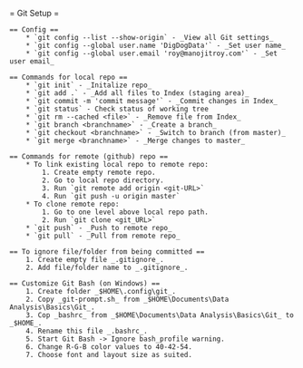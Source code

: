 = Git Setup =

    == Config ==
        * `git config --list --show-origin` - _View all Git settings_
        * `git config --global user.name 'DigDogData'` - _Set user name_
        * `git config --global user.email 'roy@manojitroy.com'` - _Set user email_

    == Commands for local repo ==
        * `git init` - _Initalize repo_
        * `git add .` - _Add all files to Index (staging area)_
        * `git commit -m 'commit message'` - _Commit changes in Index_
        * `git status` - Check status of working tree
        * `git rm --cached <file>` - _Remove file from Index_
        * `git branch <branchname>` - _Create a branch_
        * `git checkout <branchname>` - _Switch to branch (from master)_
        * `git merge <branchname>` - _Merge changes to master_

    == Commands for remote (github) repo ==
        * To link existing local repo to remote repo:
            1. Create empty remote repo.
            2. Go to local repo directory.
            3. Run `git remote add origin <git-URL>`
            4. Run `git push -u origin master`
        * To clone remote repo:
            1. Go to one level above local repo path.
            2. Run `git clone <git_URL>`
        * `git push` - _Push to remote repo_
        * `git pull` - _Pull from remote repo_

    == To ignore file/folder from being committed ==
        1. Create empty file _.gitignore_.
        2. Add file/folder name to _.gitignore_.

    == Customize Git Bash (on Windows) ==
        1. Create folder _$HOME\.config\git_.
        2. Copy _git-prompt.sh_ from _$HOME\Documents\Data Analysis\Basics\Git_.
        3. Cop _bashrc_ from _$HOME\Documents\Data Analysis\Basics\Git_ to _$HOME_.
        4. Rename this file _.bashrc_.
        5. Start Git Bash -> Ignore bash_profile warning.
        6. Change R-G-B color values to 40-42-54.
        7. Choose font and layout size as suited.
